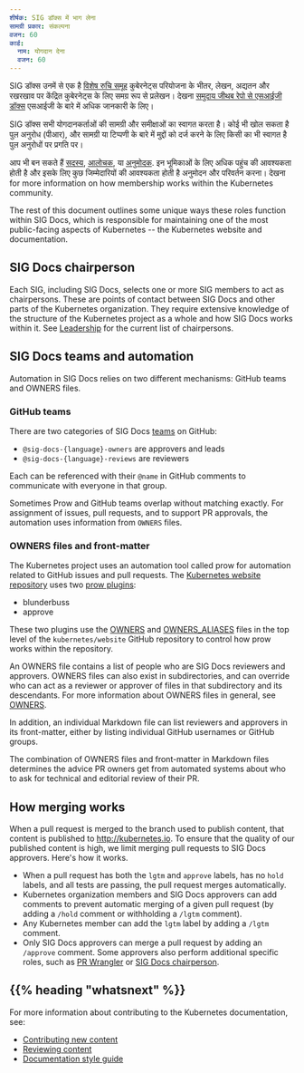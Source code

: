 ```yaml
---
शीर्षक: SIG डॉक्स में भाग लेना
सामग्री प्रकार: संकल्पना
वजन: 60
कार्ड:
  नाम: योगदान देना
  वजन: 60
---
```


<!-- overview -->

SIG डॉक्स उनमें से एक है
[विशेष रुचि समूह](https://github.com/kubernetes/community/blob/master/sig-list.md)
कुबेरनेट्स परियोजना के भीतर, लेखन, अद्यतन और रखरखाव पर केंद्रित
कुबेरनेट्स के लिए समग्र रूप से प्रलेखन। देखना
[समुदाय जीथब रेपो से एसआईजी डॉक्स](https://github.com/kubernetes/community/tree/master/sig-docs)
एसआईजी के बारे में अधिक जानकारी के लिए।

SIG डॉक्स सभी योगदानकर्ताओं की सामग्री और समीक्षाओं का स्वागत करता है। कोई भी खोल सकता है
पुल अनुरोध (पीआर), और सामग्री या टिप्पणी के बारे में मुद्दों को दर्ज करने के लिए किसी का भी स्वागत है
पुल अनुरोधों पर प्रगति पर।

आप भी बन सकते हैं [सदस्य](/docs/contribute/participate/roles-and-responsibilities/#members),
[आलोचक](/docs/contribute/participate/roles-and-responsibilities/#reviewers), या
[अनुमोदक](/docs/contribute/participate/roles-and-responsibilities/#approvers).
इन भूमिकाओं के लिए अधिक पहुंच की आवश्यकता होती है और इसके लिए कुछ जिम्मेदारियों की आवश्यकता होती है
अनुमोदन और परिवर्तन करना। देखना
[](https://github.com/kubernetes/community/blob/master/community-membership.md)
for more information on how membership works within the Kubernetes community.

The rest of this document outlines some unique ways these roles function within
SIG Docs, which is responsible for maintaining one of the most public-facing
aspects of Kubernetes -- the Kubernetes website and documentation.

<!-- body -->

## SIG Docs chairperson

Each SIG, including SIG Docs, selects one or more SIG members to act as
chairpersons. These are points of contact between SIG Docs and other parts of
the Kubernetes organization. They require extensive knowledge of the structure
of the Kubernetes project as a whole and how SIG Docs works within it. See
[Leadership](https://github.com/kubernetes/community/tree/master/sig-docs#leadership)
for the current list of chairpersons.

## SIG Docs teams and automation

Automation in SIG Docs relies on two different mechanisms:
GitHub teams and OWNERS files.

### GitHub teams

There are two categories of SIG Docs [teams](https://github.com/orgs/kubernetes/teams?query=sig-docs) on GitHub:

- `@sig-docs-{language}-owners` are approvers and leads
- `@sig-docs-{language}-reviews` are reviewers

Each can be referenced with their `@name` in GitHub comments to communicate with
everyone in that group.

Sometimes Prow and GitHub teams overlap without matching exactly. For
assignment of issues, pull requests, and to support PR approvals, the
automation uses information from `OWNERS` files.

### OWNERS files and front-matter

The Kubernetes project uses an automation tool called prow for automation
related to GitHub issues and pull requests. The
[Kubernetes website repository](https://github.com/kubernetes/website) uses
two [prow plugins](https://github.com/kubernetes/test-infra/tree/master/prow/plugins):

- blunderbuss
- approve

These two plugins use the
[OWNERS](https://github.com/kubernetes/website/blob/main/OWNERS) and
[OWNERS_ALIASES](https://github.com/kubernetes/website/blob/main/OWNERS_ALIASES)
files in the top level of the `kubernetes/website` GitHub repository to control
how prow works within the repository.

An OWNERS file contains a list of people who are SIG Docs reviewers and
approvers. OWNERS files can also exist in subdirectories, and can override who
can act as a reviewer or approver of files in that subdirectory and its
descendants. For more information about OWNERS files in general, see
[OWNERS](https://github.com/kubernetes/community/blob/master/contributors/guide/owners.md).

In addition, an individual Markdown file can list reviewers and approvers in its
front-matter, either by listing individual GitHub usernames or GitHub groups.

The combination of OWNERS files and front-matter in Markdown files determines
the advice PR owners get from automated systems about who to ask for technical
and editorial review of their PR.

## How merging works

When a pull request is merged to the branch used to publish content, that content is published to http://kubernetes.io. To ensure that
the quality of our published content is high, we limit merging pull requests to
SIG Docs approvers. Here's how it works.

- When a pull request has both the `lgtm` and `approve` labels, has no `hold`
  labels, and all tests are passing, the pull request merges automatically.
- Kubernetes organization members and SIG Docs approvers can add comments to
  prevent automatic merging of a given pull request (by adding a `/hold` comment
  or withholding a `/lgtm` comment).
- Any Kubernetes member can add the `lgtm` label by adding a `/lgtm` comment.
- Only SIG Docs approvers can merge a pull request
  by adding an `/approve` comment. Some approvers also perform additional
  specific roles, such as [PR Wrangler](/docs/contribute/participate/pr-wranglers/) or
  [SIG Docs chairperson](#sig-docs-chairperson).



## {{% heading "whatsnext" %}}


For more information about contributing to the Kubernetes documentation, see:

- [Contributing new content](/docs/contribute/new-content/)
- [Reviewing content](/docs/contribute/review/reviewing-prs)
- [Documentation style guide](/docs/contribute/style/)
